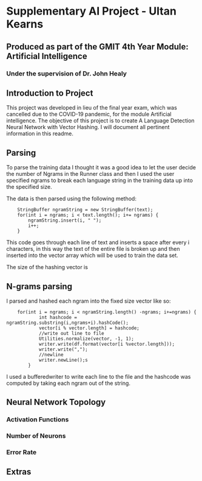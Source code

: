 # Supplementary AI Project - Ultan Kearns
## Produced as part of the GMIT 4th Year Module: Artificial Intelligence 
### Under the supervision of Dr. John Healy

## Introduction to Project
This project was developed in lieu of the final year exam, which was cancelled due to the COVID-19 pandemic, for the module Artificial intelligence.  The objective of this project is to create A Language Detection Neural Network with Vector Hashing.  I will document all pertinent information in this readme.
## Parsing
To parse the training data I thought it was a good idea to let the user decide the number of Ngrams in the Runner class and then I used the user specified ngrams to break each language string in the training data up into the specified size.  

The data is then parsed using the following method:

		StringBuffer ngramString = new StringBuffer(text);
		for(int i = ngrams; i < text.length(); i+= ngrams) {
			ngramString.insert(i, " ");
			i++;
		}
		
This code goes through each line of text and inserts a space after every i characters, in this way the text of the entire file is broken up and then inserted into the vector array which will be used to train the data set.
	
The size of the hashing vector is 
## N-grams parsing
I parsed and hashed each ngram into the fixed size vector like so:

		for(int i = ngrams; i < ngramString.length() -ngrams; i+=ngrams) {
				int hashcode = ngramString.substring(i,ngrams+i).hashCode();
		 		vector[i % vector.length] = hashcode;
				//write out line to file
		 		Utilities.normalize(vector, -1, 1);
		 		writer.write(df.format(vector[i %vector.length]));
		 		writer.write(",");
		 		//newline
		 		writer.newLine();s
			}
I used a bufferedwriter to write each line to the file and the hashcode was computed by taking each ngram out of the string.
## Neural Network Topology
### Activation Functions
### Number of Neurons
### Error Rate
## Extras
